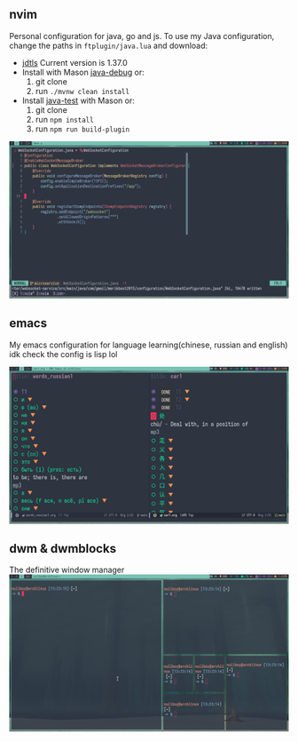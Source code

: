 ## nvim
Personal configuration for java, go and js. To use my Java configuration, change 
the paths in `ftplugin/java.lua` and download:
- [jdtls](https://download.eclipse.org/jdtls/milestones/?d) Current version is 1.37.0
- Install with Mason [java-debug](https://github.com/microsoft/java-debug) or:
  1. git clone
  2. run `./mvnw clean install`
- Install [java-test](https://github.com/microsoft/vscode-java-test) with Mason or:
  1. git clone
  2. run `npm install`
  3. run `npm run build-plugin`

![nvim](./resources/nvim.png)

## emacs
My emacs configuration for language learning(chinese, russian and english) idk
check the config is lisp lol

![emacs](./resources/emacs.png)

## dwm & dwmblocks
The definitive window manager
![dwm](./resources/dwm.png)

